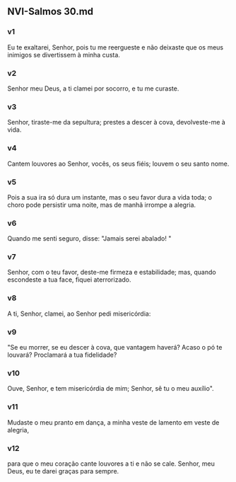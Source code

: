 ## NVI-Salmos 30.md
### v1
 Eu te exaltarei, Senhor, pois tu me reergueste e não deixaste que os meus inimigos se divertissem à minha custa.
### v2
 Senhor meu Deus, a ti clamei por socorro, e tu me curaste.
### v3
 Senhor, tiraste-me da sepultura; prestes a descer à cova, devolveste-me à vida.
### v4
 Cantem louvores ao Senhor, vocês, os seus fiéis; louvem o seu santo nome.
### v5
 Pois a sua ira só dura um instante, mas o seu favor dura a vida toda; o choro pode persistir uma noite, mas de manhã irrompe a alegria.
### v6
 Quando me senti seguro, disse: "Jamais serei abalado! "
### v7
 Senhor, com o teu favor, deste-me firmeza e estabilidade; mas, quando escondeste a tua face, fiquei aterrorizado.
### v8
 A ti, Senhor, clamei, ao Senhor pedi misericórdia:
### v9
 "Se eu morrer, se eu descer à cova, que vantagem haverá? Acaso o pó te louvará? Proclamará a tua fidelidade?
### v10
 Ouve, Senhor, e tem misericórdia de mim; Senhor, sê tu o meu auxílio".
### v11
 Mudaste o meu pranto em dança, a minha veste de lamento em veste de alegria,
### v12
 para que o meu coração cante louvores a ti e não se cale. Senhor, meu Deus, eu te darei graças para sempre.
